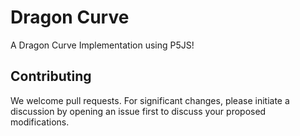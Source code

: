 # Dragon Curve
A Dragon Curve Implementation using P5JS!


## Contributing
We welcome pull requests. For significant changes, please initiate a discussion by opening an issue first to discuss your proposed modifications.



